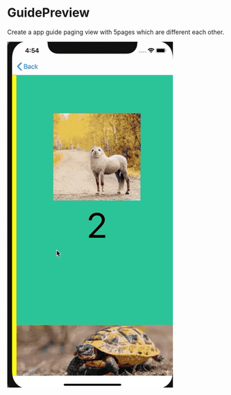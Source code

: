 # GuidePreview
Create a app guide paging view with 5pages which are different each other.

![alt demo](https://github.com/myunggu/GuidePreview/blob/master/GuidePreview/demo.gif)
